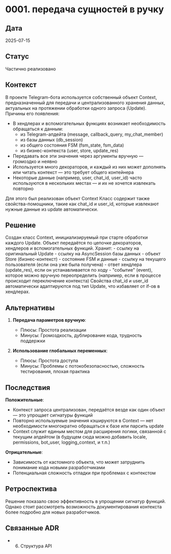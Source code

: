 # 0001. передача сущностей в ручку

## Дата
2025-07-15

## Статус
Частично реализовано

## Контекст
В проекте Telegram-бота используется собственный объект Context, предназначенный для передачи и централизованного хранения данных, актуальных на протяжении обработки одного запроса (Update).
Причины его появления:
- В хендлерах и вспомогательных функциях возникает необходимость обращаться к данным:
    - из Telegram-апдейта (message, callback_query, my_chat_member)
    - из базы данных (db_session)
    - из общего состояния FSM (fsm_state, fsm_data)
    - из бизнес-контекста (user, store, update_res)
- Передавать все эти значения через аргументы вручную — громоздко и неявно
- Используется много декораторов, и каждый из них может дополнять или читать контекст — это требует общего контейнера
- Некоторые данные (например, user, chat_id, user_id) часто используются в нескольких местах — и их не хочется извлекать повторно

Для этого был реализован объект Context
Класс содержит также свойства-помощники, такие как chat_id и user_id, которые извлекают нужные данные из update автоматически.

## Решение
Создан класс Context, инициализируемый при старте обработки каждого Update.
Объект передаётся по цепочке декораторов, хендлеров и вспомогательных функций.
Хранит:
    - ссылку на оригинальный Update
    - ссылку на AsyncSession базы данных
    - объект Store (бизнес-контекст)
    - состояние FSM и данные
    - ссылку на текущего пользователя (если она уже была получена)
    - ответ хендлера (update_res), если он устанавливается по ходу
    - "событие" (event), которое можно вручную переопределить (например, если в процессе происходит переключение контекста)
Свойства chat_id и user_id автоматически адаптируются под тип Update, что избавляет от if-ов в хендлерах.

## Альтернативы
1. **Передача параметров вручную**:
   - Плюсы: Простота реализации
   - Минусы: Громоздкость, дублирование кода, трудность поддержки
   
2. **Использование глобальных переменных**:
   - Плюсы: Простота доступа
   - Минусы: Проблемы с потокобезопасностью, сложность тестирования, плохая практика

## Последствия
**Положительные**:
- Контекст запроса централизован, передаётся везде как один объект — это упрощает сигнатуры функций
- Повторно используемые значения кэшируются в Context — нет необходимости многократно обращаться к базе или парсить update
- Context служит единым местом для расширения логики, связанной с текущим апдейтом (в будущем сюда можно добавить locale, permissions, bot_user, logging_context, и т.п.)

**Отрицательные**:
- Зависимость от кастомного объекта, что может затруднить понимание кода новыми разработчиками
- Потенциальная сложность отладки при проблемах с контекстом

## Ретроспектива
Решение показало свою эффективность в упрощении сигнатур функций. Однако стоит рассмотреть возможность документирования контекста более подробно для новых разработчиков.

## Связанные ADR
- 0006. Структура API

